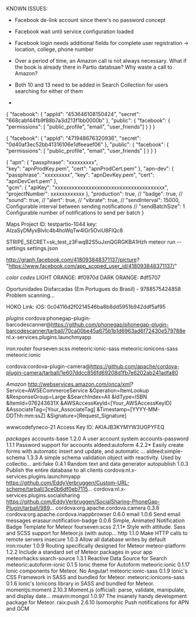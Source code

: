 KNOWN ISSUES:

- Facebook de-link account since there's no password concept
- Facebook wait until service configuration loaded
- Facebook login needs additional fields for complete user registration -> location, college, phone number

- Over a period of time, an Amazon call is not always necessary. What if the book is already there in Partio databsae? Why waste a call to Amazon?
- Both 10 and 13 need to be added in Search Collection for users searching for either of them
- 


{   "facebook": {     "appId": "453646108150424",     "secret": "668cabf44fb9f88b7a3d213f1bb0000b"     },        "public": {       "facebook":        {         "permissions": [         "public_profile",         "email",         "user_friends"]       }     }   }


{   "facebook": {     "appId": "471948676320936",     "secret": "0d40af3ec52bb41316106e1dfeeaef06"   },   "public": {     "facebook": {       "permissions": [         "public_profile",          "email",          "user_friends"       ]     }   } }


{
  "apn": {
    "passphrase": "xxxxxxxxx",  
    "key": "apnProdKey.pem",
    "cert": "apnProdCert.pem"
  },
  "apn-dev": {
    "passphrase": "xxxxxxxxx",
    "key": "apnDevKey.pem",
    "cert": "apnDevCert.pem"
  },  
  "gcm": {
    "apiKey": "xxxxxxxxxxxxxxxxxxxxxxxxxxxxxxxxxxxxxxx",
    "projectNumber": xxxxxxxxxxxx
  },
  "production": true,
  // "badge": true,
  // "sound": true,
  // "alert": true,
  // "vibrate": true,
  // "sendInterval": 15000,  Configurable interval between sending notifications
  // "sendBatchSize": 1  Configurable number of notifications to send per batch
}

Maps
Project ID: testpartio-1044
key: AIzaSyDMyxBlvIc4b4hoWqTw4lGr5OviU8FlQc8

STRIPE_SECRET=sk_test_z3FwqB2S5uJxnQGRGKBA1Hzh meteor run --settings settings.json

http://graph.facebook.com/418093848371137/picture?
"https://www.facebook.com/app_scoped_user_id/418093848371137/"



<Committing in Branch: books>

*color codes*
LIGHT ORANGE: #f0970d 
DARK ORANGE: #df5707

Oportunidades Disfarcadas (Em Portugues do Brasil) - 9788575424858
Problem scanning...

HOKO Link:
iOS: 0c04116d2f0214546ba8b8dd5951b942ddf5af95

*plugins*
cordova:phonegap-plugin-barcodescanner@https://github.com/phonegap/phonegap-plugin-barcodescanner/tarball/70ca00be45a675b1b1d6963ad6f72430e579788e
nl.x-services.plugins.launchmyapp

iron:router fourseven:scss meteoric:ionic-sass meteoric:ionicons-sass meteoric:ionic

<!-- cordova:biz.incoding.silentshot@https://github.com/ArchieGoodwin/SilentShot/tarball/d123cd881bb211d89c6402d317bfdd3b6302d66b -->
cordova:cordova-plugin-camera@https://github.com/apache/cordova-plugin-camera/tarball/1e607ddcc856fd69208d1fb7e6202ab241adfa80



*Amazon*
http://webservices.amazon.com/onca/xml?
  Service=AWSECommerceService
  &Operation=ItemLookup
  &ResponseGroup=Large
  &SearchIndex=All
  &IdType=ISBN
  &ItemId=076243631X
  &AWSAccessKeyId=[Your_AWSAccessKeyID]
  &AssociateTag=[Your_AssociateTag]
  &Timestamp=[YYYY-MM-DDThh:mm:ssZ]
  &Signature=[Request_Signature]

  wwwcodefyneco-21
  Access Key ID: AKIAJB3KYMYW3UGPYFEQ

*packages*
accounts-base                                1.2.0  A user account system
accounts-password                            1.1.1  Password support for accounts
aldeed:autoform                              4.2.2* Easily create forms with automatic insert and update, and automatic ...
aldeed:simple-schema                         1.3.3  A simple schema validation object with reactivity. Used by collectio...
anti:fake                                    0.4.1  Random text and data generator
autopublish                                  1.0.3  Publish the entire database to all clients
cordova:nl.x-services.plugins.launchmyapp    https://github.com/EddyVerbruggen/Custom-URL-scheme/tarball/3ce0b6df0eb7115...
cordova:nl.x-services.plugins.socialsharing  https://github.com/EddyVerbruggen/SocialSharing-PhoneGap-Plugin/tarball/989...
cordova:org.apache.cordova.camera            0.3.6
cordova:org.apache.cordova.inappbrowser      0.6.0
email                                        1.0.6  Send email messages
erasaur:notification-badge                   0.0.6  Simple, Animated Notification Badge Template for Meteor
fourseven:scss                               2.1.1* Style with attitude. Sass and SCSS support for Meteor.js (with autop...
http                                         1.1.0  Make HTTP calls to remote servers
insecure                                     1.0.3  Allow all database writes by default
iron:router                                  1.0.9  Routing specifically designed for Meteor
meteor-platform                              1.2.2  Include a standard set of Meteor packages in your app
meteorhacks:search-source                    1.3.1  Reactive Data Source for Search
meteoric:autoform-ionic                      0.1.5  Ionic theme for Autoform
meteoric:ionic                               0.1.17  Ionic components for Meteor. No Angular!
meteoric:ionic-sass                          0.1.9  Ionic's CSS Framework in SASS and bundled for Meteor.
meteoric:ionicons-sass                       0.1.6  Ionic's Ionicons library in SASS and bundled for Meteor.
momentjs:moment                              2.10.3  Moment.js (official): parse, validate, manipulate, and display date...
msavin:mongol                                1.0.97  The insanely handy development package for Meteor.
raix:push                                    2.6.10  Isomorphic Push notifications for APN and GCM


